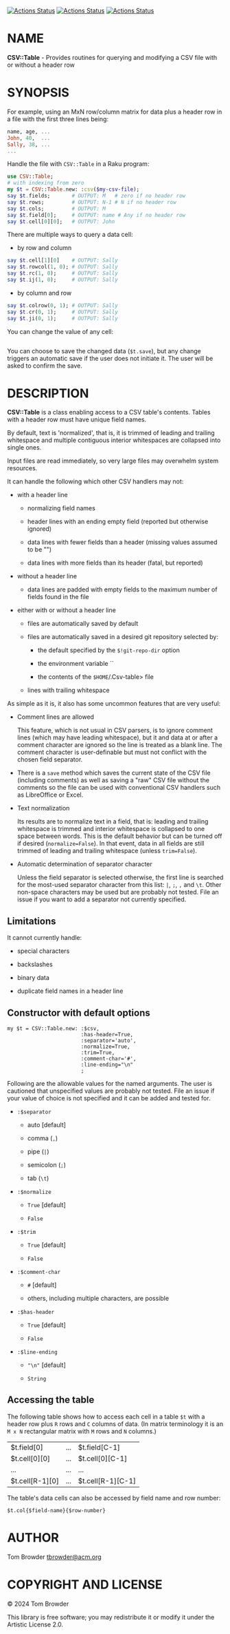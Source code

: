 [![Actions Status](https://github.com/tbrowder/CSV-Table/actions/workflows/linux.yml/badge.svg)](https://github.com/tbrowder/CSV-Table/actions) [![Actions Status](https://github.com/tbrowder/CSV-Table/actions/workflows/macos.yml/badge.svg)](https://github.com/tbrowder/CSV-Table/actions) [![Actions Status](https://github.com/tbrowder/CSV-Table/actions/workflows/windows.yml/badge.svg)](https://github.com/tbrowder/CSV-Table/actions)

NAME
====

**CSV::Table** - Provides routines for querying and modifying a CSV file with or without a header row

SYNOPSIS
========

For example, using an MxN row/column matrix for data plus a header row in a file with the first three lines being:

```raku
name, age, ...
John, 40,  ...
Sally, 38, ...
...
```

Handle the file with `CSV::Table` in a Raku program:

```raku
use CSV::Table;
# with indexing from zero
my $t = CSV::Table.new: :csv($my-csv-file);
say $t.fields;       # OUTPUT: M   # zero if no header row
say $t.rows;         # OUTPUT: N-1 # N if no header row
say $t.cols;         # OUTPUT: M
say $t.field[0];     # OUTPUT: name # Any if no header row
say $t.cell[0][0];   # OUTPUT: John
```

There are multiple ways to query a data cell:

  * by row and column

```raku
say $t.cell[1][0]    # OUTPUT: Sally
say $t.rowcol(1, 0); # OUTPUT: Sally
say $t.rc(1, 0);     # OUTPUT: Sally
say $t.ij(1, 0);     # OUTPUT: Sally
```

  * by column and row

```raku
say $t.colrow(0, 1); # OUTPUT: Sally
say $t.cr(0, 1);     # OUTPUT: Sally
say $t.ji(0, 1);     # OUTPUT: Sally
```

You can change the value of any cell:

```raku

```

You can choose to save the changed data (`$t.save`), but any change triggers an automatic save if the user does not initiate it. The user will be asked to confirm the save.

DESCRIPTION
===========

**CSV::Table** is a class enabling access to a CSV table's contents. Tables with a header row must have unique field names. 

By default, text is 'normalized', that is, it is trimmed of leading and trailing whitespace and multiple contiguous interior whitespaces are collapsed into single ones.

Input files are read immediately, so very large files may overwhelm system resources. 

It can handle the following which other CSV handlers may not:

  * with a header line

    * normalizing field names

    * header lines with an ending empty field (reported but otherwise ignored)

    * data lines with fewer fields than a header (missing values assumed to be "")

    * data lines with more fields than its header (fatal, but reported)

  * without a header line

    * data lines are padded with empty fields to the maximum number of fields found in the file

  * either with or without a header line

    * files are automatically saved by default

    * files are automatically saved in a desired git repository selected by:

      * the default specified by the `$!git-repo-dir` option

      * the environment variable ``

      * the contents of the `$HOME`/.Csv-table> file

    * lines with trailing whitespace

As simple as it is, it also has some uncommon features that are very useful:

  * Comment lines are allowed

    This feature, which is not usual in CSV parsers, is to ignore comment lines (which may have leading whitespace), but it and data at or after a comment character are ignored so the line is treated as a blank line. The comment character is user-definable but must not conflict with the chosen field separator.

  * There is a `save` method which saves the current state of the CSV file (including comments) as well as saving a "raw" CSV file without the comments so the file can be used with conventional CSV handlers such as LibreOffice or Excel.

  * Text normalization

    Its results are to normalize text in a field, that is: leading and trailing whitespace is trimmed and interior whitespace is collapsed to one space between words. This is the default behavior but can be turned off if desired (`normalize=False`). In that event, data in all fields are still trimmed of leading and trailing whitespace (unless `trim=False`).

  * Automatic determination of separator character

    Unless the field separator is selected otherwise, the first line is searched for the most-used separator character from this list: `|`, `;`, `,` and `\t`. Other non-space characters may be used but are probably not tested. File an issue if you want to add a separator not currently specified.

Limitations
-----------

It cannot currently handle:

  * special characters

  * backslashes

  * binary data

  * duplicate field names in a header line

Constructor with default options
--------------------------------

    my $t = CSV::Table.new: :$csv, 
                            :has-header=True,
                            :separator='auto', 
                            :normalize=True, 
                            :trim=True, 
                            :comment-char='#', 
                            :line-ending="\n"
                            ;

Following are the allowable values for the named arguments. The user is cautioned that unspecified values are probably not tested. File an issue if your value of choice is not specified and it can be added and tested for.

  * `:$separator`

    * auto [default]

    * comma (`,`)

    * pipe (`|`)

    * semicolon (`;`)

    * tab (`\t`)

  * `:$normalize`

    * `True` [default]

    * `False`

  * `:$trim`

    * `True` [default]

    * `False`

  * `:$comment-char`

    * `#` [default]

    * others, including multiple characters, are possible

  * `:$has-header`

    * `True` [default]

    * `False`

  * `:$line-ending`

    * `"\n"` [default]

    * `String`

Accessing the table
-------------------

The following table shows how to access each cell in a table `$t` with a header row plus `R` rows and `C` columns of data. (In matrix terminology it is an `M x N` rectangular matrix with `M` rows and `N` columns.)

<table class="pod-table">
<tbody>
<tr> <td>$t.field[0]</td> <td>...</td> <td>$t.field[C-1]</td> </tr> <tr> <td>$t.cell[0][0]</td> <td>...</td> <td>$t.cell[0][C-1]</td> </tr> <tr> <td>...</td> <td>...</td> <td>...</td> </tr> <tr> <td>$t.cell[R-1][0]</td> <td>...</td> <td>$t.cell[R-1][C-1]</td> </tr>
</tbody>
</table>

The table's data cells can also be accessed by field name and row number:

    $t.col{$field-name}{$row-number}

AUTHOR
======

Tom Browder <tbrowder@acm.org>

COPYRIGHT AND LICENSE
=====================

© 2024 Tom Browder

This library is free software; you may redistribute it or modify it under the Artistic License 2.0.

